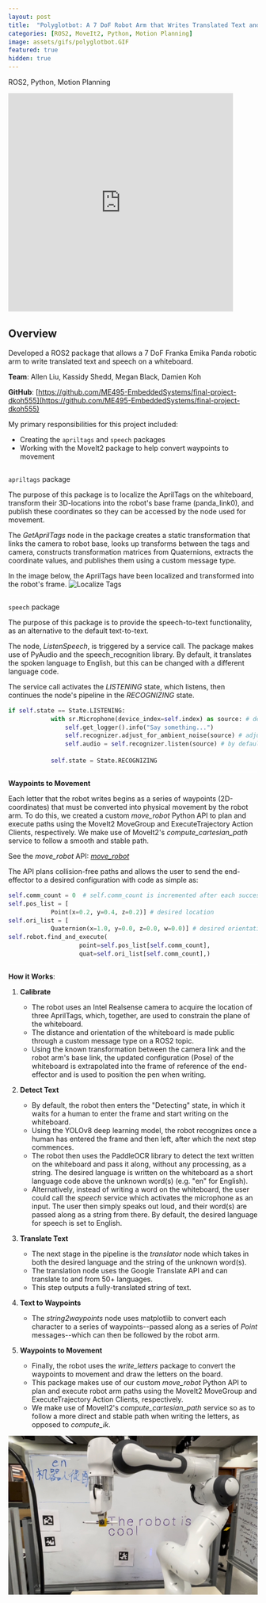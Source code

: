 ```yaml
---
layout: post
title:  "Polyglotbot: A 7 DoF Robot Arm that Writes Translated Text and Speech"
categories: [ROS2, MoveIt2, Python, Motion Planning]
image: assets/gifs/polyglotbot.GIF
featured: true
hidden: true
---
```


ROS2, Python, Motion Planning

<iframe width="90%" height="441" src="https://www.youtube.com/embed/f93vAm1NstA?si=q7lfAgRUdSKHukga" title="YouTube video player" frameborder="0" allow="accelerometer; autoplay; clipboard-write; encrypted-media; gyroscope; picture-in-picture; web-share" allowfullscreen></iframe>

## Overview

Developed a ROS2 package that allows a 7 DoF Franka Emika Panda robotic arm to write translated text and speech on a whiteboard.

**Team**: Allen Liu, Kassidy Shedd, Megan Black, Damien Koh

**GitHub**: [https://github.com/ME495-EmbeddedSystems/final-project-dkoh555](https://github.com/ME495-EmbeddedSystems/final-project-dkoh555)

My primary responsibilities for this project included:
* Creating the ```apriltags```  and ```speech``` packages
* Working with the MoveIt2 package to help convert waypoints to movement

<div style="background-color: white; height: 1px;"></div>


```apriltags``` package

The purpose of this package is to localize the AprilTags on the whiteboard, transform their 3D-locations into the robot's base frame (panda_link0), and publish these coordinates so they can be accessed by the node used for movement.

The *GetAprilTags* node in the package creates a static transformation that links the camera to robot base, looks up transforms between the tags and camera, constructs transformation matrices from Quaternions, extracts the coordinate values, and publishes them using a custom message type.

In the image below, the AprilTags have been localized and transformed into the robot's frame.
![Localize Tags](/assets/images/localize_tags.png)

<div style="background-color: white; height: 1px;"></div>

```speech``` package

The purpose of this package is to provide the speech-to-text functionality, as an alternative to the default text-to-text.

The node, *ListenSpeech*, is triggered by a service call. The package makes use of PyAudio and the speech_recognition library. By default, it translates the spoken language to English, but this can be changed with a different language code.

The service call activates the *LISTENING* state, which listens, then continues the node's pipeline in the *RECOGNIZING* state.

```python
if self.state == State.LISTENING:
            with sr.Microphone(device_index=self.index) as source: # detects presence of external microphone
                self.get_logger().info("Say something...")
                self.recognizer.adjust_for_ambient_noise(source) # adjusts for ambient noise
                self.audio = self.recognizer.listen(source) # by default, it listens until it detects a pause

            self.state = State.RECOGNIZING
```

<div style="background-color: white; height: 1px;"></div>

**Waypoints to Movement**

Each letter that the robot writes begins as a series of waypoints (2D-coordinates) that must be converted into physical movement by the robot arm. To do this, we created a custom *move_robot* Python API to plan and execute paths using the MoveIt2 MoveGroup and ExecuteTrajectory Action Clients, respectively. We make use of MoveIt2's *compute_cartesian_path* service to follow a smooth and stable path.

See the *move_robot* API: [*move_robot*](https://github.com/henryburon/move-robot/tree/main/move_robot)

The API plans collision-free paths and allows the user to send the end-effector to a desired configuration with code as simple as:

```python
self.comm_count = 0  # self.comm_count is incremented after each successful execution of a position command
self.pos_list = [
            Point(x=0.2, y=0.4, z=0.2)] # desired location
self.ori_list = [
            Quaternion(x=1.0, y=0.0, z=0.0, w=0.0)] # desired orientation
self.robot.find_and_execute(
                    point=self.pos_list[self.comm_count], 
                    quat=self.ori_list[self.comm_count],)
```

<div style="background-color: white; height: 1px;"></div>

**How it Works**:

1. **Calibrate**
    * The robot uses an Intel Realsense camera to acquire the location of three AprilTags, which, together, are used to constrain the plane of the whiteboard.
    * The distance and orientation of the whiteboard is made public through a custom message type on a ROS2 topic.
    * Using the known transformation between the camera link and the robot arm's base link, the updated configuration (Pose) of the whiteboard is extrapolated into the frame of reference of the end-effector and is used to position the pen when writing.

2. **Detect Text**
    * By default, the robot then enters the "Detecting" state, in which it waits for a human to enter the frame and start writing on the whiteboard.
    * Using the YOLOv8 deep learning model, the robot recognizes once a human has entered the frame and then left, after which the next step commences.
    * The robot then uses the PaddleOCR library to detect the text written on the whiteboard and pass it along, without any processing, as a string. The desired language is written on the whiteboard as a short language code above the unknown word(s) (e.g. "en" for English).
    * Alternatively, instead of writing a word on the whiteboard, the user could call the *speech* service which activates the microphone as an input. The user then simply speaks out loud, and their word(s) are passed along as a string from there. By default, the desired language for speech is set to English.

3. **Translate Text**
    * The next stage in the pipeline is the *translator* node which takes in both the desired language and the string of the unknown word(s).
    * The translation node uses the Google Translate API and can translate to and from 50+ languages.
    * This step outputs a fully-translated string of text.

4. **Text to Waypoints**
    * The *string2waypoints* node uses matplotlib to convert each character to a series of waypoints--passed along as a series of *Point* messages--which can then be followed by the robot arm.

5. **Waypoints to Movement**
    * Finally, the robot uses the *write_letters* package to convert the waypoints to movement and draw the letters on the board.
    * This package makes use of our custom *move_robot* Python API to plan and execute robot arm paths using the MoveIt2 MoveGroup and ExecuteTrajectory Action Clients, respectively.
    * We make use of MoveIt2's *compute_cartesian_path* service so as to follow a more direct and stable path when writing the letters, as opposed to *compute_ik*.

![The Robot Is Cool](/assets/images/the_robot_is_cool.jpeg)